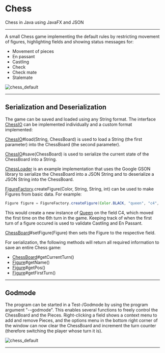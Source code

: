 # Chess
Chess in Java using JavaFX and JSON

---

A small Chess game implementing the default rules by restricting movement of figures, highlighting fields and showing status messages for:
- Movement of pieces
- En passant
- Castling
- Check
- Check mate
- Stalemate

![chess_default](https://raw.githubusercontent.com/Querz/chess/616ca78d9c6e24668c923a7b2aa6da3b76f48aa3/assets/chess_default.png)

---

## Serialization and Deserialization

The game can be saved and loaded using any String format. The interface [ChessIO](https://github.com/Querz/chess/blob/master/src/main/java/net/querz/chess/ChessIO.java) can be implemented individually and a custom format implemented:

[ChessIO](https://github.com/Querz/chess/blob/master/src/main/java/net/querz/chess/ChessIO.java)#load(String, ChessBoard) is used to load a String (the first parameter) into the ChessBoard (the second parameter).

[ChessIO](https://github.com/Querz/chess/blob/master/src/main/java/net/querz/chess/ChessIO.java)#save(ChessBoard) is used to serialize the current state of the ChessBoard into a String.

[ChessLoader](https://github.com/Querz/chess/blob/master/src/main/java/net/querz/chess/json/ChessLoader.java) is an example implementation that uses the Google GSON library to serialize the ChessBoard into a JSON String and to deserialize a JSON String into the ChessBoard.

[FigureFactory](https://github.com/Querz/chess/blob/master/src/main/java/net/querz/chess/FigureFactory.java).createFigure(Color, String, String, int) can be used to make Figures from basic data. For example:
```java
Figure figure = FigureFactory.createFigure(Color.BLACK, "queen", "c4", 6);
```
This would create a new instance of [Queen](https://github.com/Querz/chess/blob/master/src/main/java/net/querz/chess/figure/Queen.java) on the field C4, which moved the first time on the 6th turn in the game. Keeping track of when the first turn of a figure occured is used to validate Castling and En Passant.

[ChessBoard](https://github.com/Querz/chess/blob/master/src/main/java/net/querz/chess/ChessBoard.java)#setFigure(Figure) then sets the Figure to the respective field.

For serialization, the following methods will return all required information to save an entire Chess game:

- [ChessBoard](https://github.com/Querz/chess/blob/master/src/main/java/net/querz/chess/ChessBoard.java)#getCurrentTurn()
- [Figure](https://github.com/Querz/chess/blob/master/src/main/java/net/querz/chess/figure/Figure.java)#getName()
- [Figure](https://github.com/Querz/chess/blob/master/src/main/java/net/querz/chess/figure/Figure.java)#getPos()
- [Figure](https://github.com/Querz/chess/blob/master/src/main/java/net/querz/chess/figure/Figure.java)#getFirstTurn()

---

## Godmode

The program can be started in a Test-/Godmode by using the program argument "--godmode". This enables several functions to freely control the ChessBoard and the Pieces. Right-clicking a field shows a context menu to add and remove Pieces, and the options menu in the bottom right corner of the window can now clear the ChessBoard and increment the turn counter (therefore switching the player whose turn it is).

![chess_default](https://raw.githubusercontent.com/Querz/chess/616ca78d9c6e24668c923a7b2aa6da3b76f48aa3/assets/chess_godmode.png)

---
